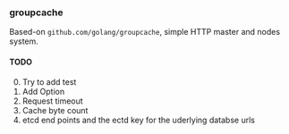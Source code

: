 ### groupcache

Based-on `github.com/golang/groupcache`, simple HTTP master and nodes system.

#### TODO
0. Try to add test
1. Add Option
  0. Request timeout  
  1. Cache byte count
  2. etcd end points and the ectd key for the uderlying databse urls